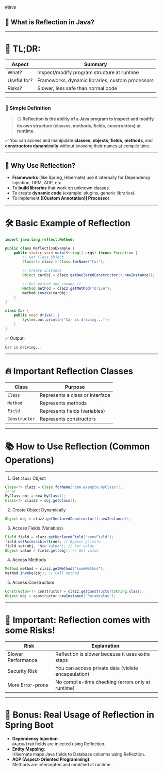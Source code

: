 #java 

## 🧠 What is Reflection in Java?

---
# 📌 TL;DR:

|Aspect|Summary|
|---|---|
|What?|Inspect/modify program structure at runtime|
|Useful for?|Frameworks, dynamic libraries, custom processors|
|Risks?|Slower, less safe than normal code|

---
### 🔹 Simple Definition

> 🪞 **Reflection is the ability of a Java program to inspect and modify its own structure (classes, methods, fields, constructors) at runtime.**

✅ You can access and manipulate **classes**, **objects**, **fields**, **methods**, and **constructors** **dynamically** without knowing their names at compile time.

---

## 🎯 Why Use Reflection?

- **Frameworks** (like Spring, Hibernate) use it internally for Dependency Injection, ORM, AOP, etc.
- To **build libraries** that work on unknown classes.
- To create **dynamic code** (example: plugins, generic libraries).
- To implement **[[Custom Annotation]] Processor**.

---

# 🛠️ Basic Example of Reflection

```java
import java.lang.reflect.Method;

public class ReflectionExample {
    public static void main(String[] args) throws Exception {
        // Get Class object
        Class<?> clazz = Class.forName("Car");

        // Create instance
        Object carObj = clazz.getDeclaredConstructor().newInstance();

        // Get method and invoke it
        Method method = clazz.getMethod("drive");
        method.invoke(carObj);
    }
}

class Car {
    public void drive() {
        System.out.println("Car is driving...");
    }
}
```

✅ Output:

```
Car is driving...
```

---

# 🔥 Important Reflection Classes

|Class|Purpose|
|---|---|
|`Class`|Represents a class or interface|
|`Method`|Represents methods|
|`Field`|Represents fields (variables)|
|`Constructor`|Represents constructors|

---

# 📚 How to Use Reflection (Common Operations)

---

1. Get `Class` Object

```java
Class<?> clazz = Class.forName("com.example.MyClass"); 
// or
MyClass obj = new MyClass();
Class<?> clazz2 = obj.getClass();
```

2. Create Object Dynamically

```java
Object obj = clazz.getDeclaredConstructor().newInstance();
```

3. Access Fields (Variables)

```java
Field field = clazz.getDeclaredField("someField");
field.setAccessible(true); // Bypass private
field.set(obj, "New Value"); // Set value
Object value = field.get(obj); // Get value
```

4. Access Methods

```java
Method method = clazz.getMethod("someMethod");
method.invoke(obj); // Call method
```

5. Access Constructors

```java
Constructor<?> constructor = clazz.getConstructor(String.class);
Object obj = constructor.newInstance("ParamValue");
```

---
# 🚨 Important: Reflection comes with some Risks!

| Risk               | Explanation                                         |
| ------------------ | --------------------------------------------------- |
| Slower Performance | Reflection is slower because it uses extra steps    |
| Security Risk      | You can access private data (violate encapsulation) |
| More Error-prone   | No compile-time checking (errors only at runtime)   |

---
# 🌟 Bonus: Real Usage of Reflection in Spring Boot

- **Dependency Injection**:  
    `@Autowired` fields are injected using Reflection.
- **Entity Mapping**:  
    Hibernate maps Java fields to Database columns using Reflection.
- **AOP (Aspect-Oriented Programming)**:  
    Methods are intercepted and modified at runtime.